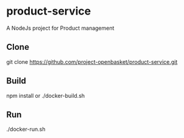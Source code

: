 # product-service
A NodeJs project for Product management

## Clone
git clone https://github.com/project-openbasket/product-service.git

## Build
npm install
or
./docker-build.sh

## Run
./docker-run.sh
